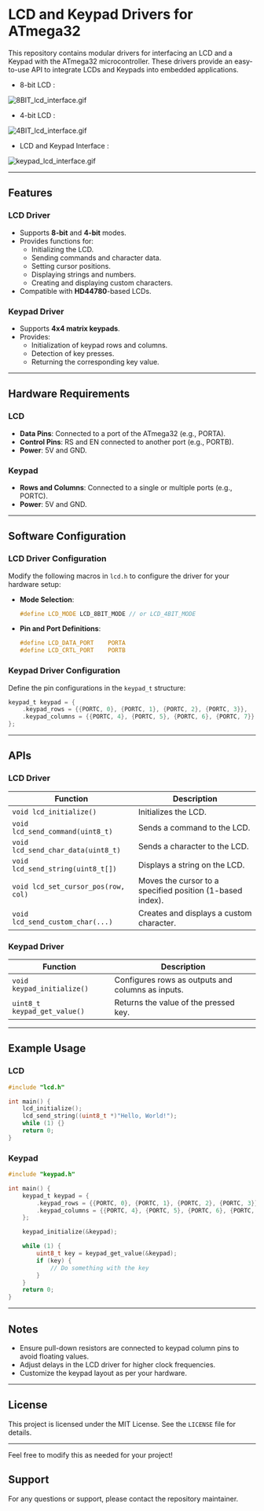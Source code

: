 # LCD and Keypad Drivers for ATmega32

This repository contains modular drivers for interfacing an LCD and a Keypad with the ATmega32 microcontroller. These drivers provide an easy-to-use API to integrate LCDs and Keypads into embedded applications.

- 8-bit LCD :
  
![8BIT_lcd_interface.gif](https://github.com/MohamedElsayedd1/Mastering_Embededd_System/blob/main/6.%20MCU%20Essential%20Peripherals/Lecture2_GPIO_Part2/8bit_lcd.gif)

- 4-bit LCD :

![4BIT_lcd_interface.gif](https://github.com/MohamedElsayedd1/Mastering_Embededd_System/blob/main/6.%20MCU%20Essential%20Peripherals/Lecture2_GPIO_Part2/4bit_lcd.gif)

- LCD and Keypad Interface :

![keypad_lcd_interface.gif](https://github.com/MohamedElsayedd1/Mastering_Embededd_System/blob/main/6.%20MCU%20Essential%20Peripherals/Lecture2_GPIO_Part2/keypad_lcd_interface.gif)

---

## Features

### LCD Driver
- Supports **8-bit** and **4-bit** modes.
- Provides functions for:
  - Initializing the LCD.
  - Sending commands and character data.
  - Setting cursor positions.
  - Displaying strings and numbers.
  - Creating and displaying custom characters.
- Compatible with **HD44780**-based LCDs.

### Keypad Driver
- Supports **4x4 matrix keypads**.
- Provides:
  - Initialization of keypad rows and columns.
  - Detection of key presses.
  - Returning the corresponding key value.

---

## Hardware Requirements

### LCD
- **Data Pins**: Connected to a port of the ATmega32 (e.g., PORTA).
- **Control Pins**: RS and EN connected to another port (e.g., PORTB).
- **Power**: 5V and GND.

### Keypad
- **Rows and Columns**: Connected to a single or multiple ports (e.g., PORTC).
- **Power**: 5V and GND.

---

## Software Configuration

### LCD Driver Configuration

Modify the following macros in `lcd.h` to configure the driver for your hardware setup:

- **Mode Selection**:
  ```c
  #define LCD_MODE LCD_8BIT_MODE // or LCD_4BIT_MODE
  ```

- **Pin and Port Definitions**:
  ```c
  #define LCD_DATA_PORT    PORTA
  #define LCD_CRTL_PORT    PORTB
  ```

### Keypad Driver Configuration

Define the pin configurations in the `keypad_t` structure:

```c
keypad_t keypad = {
    .keypad_rows = {{PORTC, 0}, {PORTC, 1}, {PORTC, 2}, {PORTC, 3}},
    .keypad_columns = {{PORTC, 4}, {PORTC, 5}, {PORTC, 6}, {PORTC, 7}}
};
```

---

## APIs

### LCD Driver

| Function                            | Description                                                  |
|-------------------------------------|--------------------------------------------------------------|
| `void lcd_initialize()`             | Initializes the LCD.                                         |
| `void lcd_send_command(uint8_t)`    | Sends a command to the LCD.                                  |
| `void lcd_send_char_data(uint8_t)`  | Sends a character to the LCD.                                |
| `void lcd_send_string(uint8_t[])`   | Displays a string on the LCD.                                |
| `void lcd_set_cursor_pos(row, col)` | Moves the cursor to a specified position (1-based index).    |
| `void lcd_send_custom_char(...)`    | Creates and displays a custom character.                    |

### Keypad Driver

| Function                      | Description                           |
|-------------------------------|---------------------------------------|
| `void keypad_initialize()`    | Configures rows as outputs and columns as inputs. |
| `uint8_t keypad_get_value()`  | Returns the value of the pressed key. |

---

## Example Usage

### LCD

```c
#include "lcd.h"

int main() {
    lcd_initialize();
    lcd_send_string((uint8_t *)"Hello, World!");
    while (1) {}
    return 0;
}
```

### Keypad

```c
#include "keypad.h"

int main() {
    keypad_t keypad = {
        .keypad_rows = {{PORTC, 0}, {PORTC, 1}, {PORTC, 2}, {PORTC, 3}},
        .keypad_columns = {{PORTC, 4}, {PORTC, 5}, {PORTC, 6}, {PORTC, 7}}
    };

    keypad_initialize(&keypad);

    while (1) {
        uint8_t key = keypad_get_value(&keypad);
        if (key) {
            // Do something with the key
        }
    }
    return 0;
}
```

---

## Notes
- Ensure pull-down resistors are connected to keypad column pins to avoid floating values.
- Adjust delays in the LCD driver for higher clock frequencies.
- Customize the keypad layout as per your hardware.

---

## License
This project is licensed under the MIT License. See the `LICENSE` file for details.

--- 

Feel free to modify this as needed for your project!


## Support
For any questions or support, please contact the repository maintainer.

